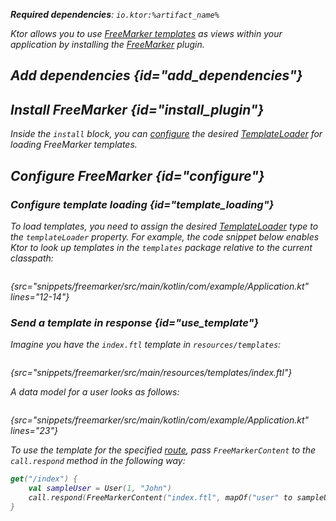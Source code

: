 [//]: # (title: FreeMarker)
[freemarker_template_loading]: https://freemarker.apache.org/docs/pgui_config_templateloading.html

<var name="plugin_name" value="FreeMarker"/>
<var name="artifact_name" value="ktor-server-freemarker"/>

<tldr>
<p>
<b>Required dependencies</b>: <code>io.ktor:%artifact_name%</code>
</p>
<var name="example_name" value="freemarker"/>
<include from="lib.topic" element-id="download_example"/>
</tldr>

Ktor allows you to use [FreeMarker templates](https://freemarker.apache.org/) as views within your application by installing the [FreeMarker](https://api.ktor.io/ktor-server/ktor-server-plugins/ktor-server-freemarker/io.ktor.server.freemarker/-free-marker/index.html) plugin.


## Add dependencies {id="add_dependencies"}

<include from="lib.topic" element-id="add_ktor_artifact_intro"/>
<include from="lib.topic" element-id="add_ktor_artifact"/>

## Install FreeMarker {id="install_plugin"}

<include from="lib.topic" element-id="install_plugin"/>

Inside the `install` block, you can [configure](#configure) the desired [TemplateLoader][freemarker_template_loading] for loading FreeMarker templates.


## Configure FreeMarker {id="configure"}
### Configure template loading {id="template_loading"}
To load templates, you need to assign the desired [TemplateLoader][freemarker_template_loading] type to the `templateLoader` property. For example, the code snippet below enables Ktor to look up templates in the `templates` package relative to the current classpath:
```kotlin
```
{src="snippets/freemarker/src/main/kotlin/com/example/Application.kt" lines="12-14"}

### Send a template in response {id="use_template"}
Imagine you have the `index.ftl` template in `resources/templates`:
```html
```
{src="snippets/freemarker/src/main/resources/templates/index.ftl"}

A data model for a user looks as follows:
```kotlin
```
{src="snippets/freemarker/src/main/kotlin/com/example/Application.kt" lines="23"}

To use the template for the specified [route](Routing_in_Ktor.md), pass `FreeMarkerContent` to the `call.respond` method in the following way:
```kotlin
get("/index") {
    val sampleUser = User(1, "John")
    call.respond(FreeMarkerContent("index.ftl", mapOf("user" to sampleUser)))
}
```
